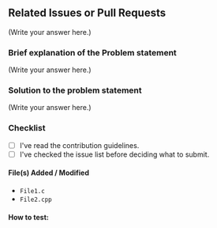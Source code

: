 ## Related Issues or Pull Requests

(Write your answer here.)

### Brief explanation of the Problem statement

(Write your answer here.)

### Solution to the problem statement

(Write your answer here.)

### Checklist

- [ ] I've read the contribution guidelines.
- [ ] I've checked the issue list before deciding what to submit.

#### File(s) Added / Modified

- `File1.c`
- `File2.cpp`
<!-- Change it appropriately -->

#### How to test:

<!-- Change it appropriately in the form of points -->